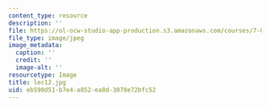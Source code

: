 ```yaml
---
content_type: resource
description: ''
file: https://ol-ocw-studio-app-production.s3.amazonaws.com/courses/7-012-introduction-to-biology-fall-2004/eb590d51b7e4a852ea8d3878e72bfc52_lec12.jpg
file_type: image/jpeg
image_metadata:
  caption: ''
  credit: ''
  image-alt: ''
resourcetype: Image
title: lec12.jpg
uid: eb590d51-b7e4-a852-ea8d-3878e72bfc52
---
```

